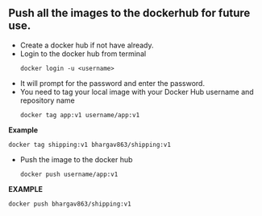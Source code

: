 ## Push all the images to the dockerhub for future use.
* Create a docker hub if not have already.
* Login to the docker hub from terminal
   ```
   docker login -u <username>
   ```
* It will prompt for the password and enter the password.
* You need to tag your local image with your Docker Hub username and repository name
   ```
   docker tag app:v1 username/app:v1
   ```
**Example**

   ```
   docker tag shipping:v1 bhargav863/shipping:v1
   ```
* Push the image to the docker hub
   ```
   docker push username/app:v1
   ```
**EXAMPLE**

   ```
   docker push bhargav863/shipping:v1
   ``` 